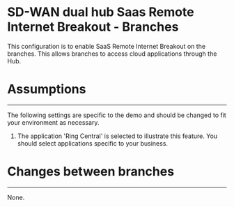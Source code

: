 # SD-WAN dual hub Saas Remote Internet Breakout - Branches


This configuration is to enable SaaS Remote Internet Breakout on the branches. This allows branches to access cloud applications through the Hub.

# Assumptions
-------------

The following settings are specific to the demo and should be changed to fit your environment as necessary.

1) The application 'Ring Central' is selected to illustrate this feature. You should select applications specific to your business.


# Changes between branches
-------------
None.